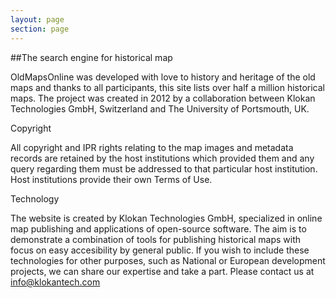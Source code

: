 ```yaml
---
layout: page
section: page
---
```


##The search engine for historical map

OldMapsOnline was developed with love to history and heritage of the old maps and thanks to all participants, this site lists over half a million historical maps. The project was created in 2012 by a collaboration between Klokan Technologies GmbH, Switzerland and The University of Portsmouth, UK. 

Copyright

All copyright and IPR rights relating to the map images and metadata records are retained by the host institutions which provided them and any query regarding them must be addressed to that particular host institution. Host institutions provide their own Terms of Use. 

Technology

The website is created by Klokan Technologies GmbH, specialized in online map publishing and applications of open-source software. The aim is to demonstrate a combination of tools for publishing historical maps with focus on easy accesibility by general public. If you wish to include these technologies for other purposes, such as National or European development projects, we can share our expertise and take a part. Please contact us at info@klokantech.com  

